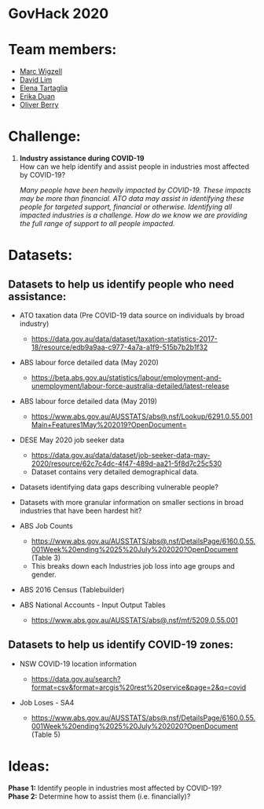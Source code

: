 # GovHack 2020  

# Team members:  
+ [Marc Wigzell](https://github.com/mtwigzell)  
+ [David Lim](https://github.com/dlim-au)  
+ [Elena Tartaglia](https://github.com/eigensong)  
+ [Erika Duan](https://github.com/erikaduan)  
+ [Oliver Berry](https://github.com/OllieB123)


# Challenge:  

1. **Industry assistance during COVID-19**    
   How can we help identify and assist people in industries most affected by COVID-19?  

   *Many people have been heavily impacted by COVID-19. These impacts may be more than financial. ATO data may assist in identifying these people for targeted support, financial or otherwise. Identifying all impacted industries is a challenge. How do we know we are providing the full range of support to all people impacted.* 

# Datasets:  

## Datasets to help us identify people who need assistance:  

+ ATO taxation data (Pre COVID-19 data source on individuals by broad industry)  
  + https://data.gov.au/data/dataset/taxation-statistics-2017-18/resource/edb9a9aa-c977-4a7a-a1f9-515b7b2b1f32  

+ ABS labour force detailed data (May 2020)  
  + https://beta.abs.gov.au/statistics/labour/employment-and-unemployment/labour-force-australia-detailed/latest-release  

+ ABS labour force detailed data (May 2019)  
  + https://www.abs.gov.au/AUSSTATS/abs@.nsf/Lookup/6291.0.55.001Main+Features1May%202019?OpenDocument=  
  
+ DESE May 2020 job seeker data  
  + https://data.gov.au/data/dataset/job-seeker-data-may-2020/resource/62c7c4dc-4f47-489d-aa21-5f8d7c25c530  
  + Dataset contains very detailed demographical data.  

+ Datasets identifying data gaps describing vulnerable people?  
+ Datasets with more granular information on smaller sections in broad industries that have been hardest hit?  

+ ABS Job Counts
   + https://www.abs.gov.au/AUSSTATS/abs@.nsf/DetailsPage/6160.0.55.001Week%20ending%2025%20July%202020?OpenDocument (Table 3)
   + This breaks down each Industries job loss into age groups and gender.
   
 + ABS 2016 Census (Tablebuilder)
 
 
 + ABS National Accounts - Input Output Tables
   + https://www.abs.gov.au/AUSSTATS/abs@.nsf/mf/5209.0.55.001

## Datasets to help us identify COVID-19 zones:  

+ NSW COVID-19 location information  
  + https://data.gov.au/search?format=csv&format=arcgis%20rest%20service&page=2&q=covid  
  
 + Job Loses - SA4
   + https://www.abs.gov.au/AUSSTATS/abs@.nsf/DetailsPage/6160.0.55.001Week%20ending%2025%20July%202020?OpenDocument (Table 5)

# Ideas:  

**Phase 1:** Identify people in industries most affected by COVID-19?  
**Phase 2:** Determine how to assist them (i.e. financially)?  
